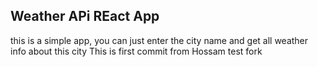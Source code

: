 ## Weather APi REact App
this is a simple app, you can just enter the city name and get all weather info about this city
This is  first commit from Hossam
test fork